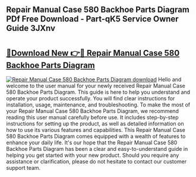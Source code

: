 ## Repair Manual Case 580 Backhoe Parts Diagram PDf Free Download - Part-qK5 Service Owner Guide 3JXnv

# <h2><a href="http://dft6m2.blite.top/?on=Repair+Manual+Case+580+Backhoe+Parts+Diagram">🔗Download New 👉🔴 Repair Manual Case 580 Backhoe Parts Diagram</a></h2>

[![Repair Manual Case 580 Backhoe Parts Diagram download](https://i.imgur.com/lujVjoI.png)](http://dft6m2.blite.top/?on=Repair+Manual+Case+580+Backhoe+Parts+Diagram)
Hello and welcome to the user manual for your newly received Repair Manual Case 580 Backhoe Parts Diagram. This guide is here to help you understand and operate your product successfully. You will find clear instructions for installation, usage, maintenance, and troubleshooting. To make the most of your Repair Manual Case 580 Backhoe Parts Diagram, we recommend reading this user manual carefully before use. It includes step-by-step instructions for setting up the product, as well as detailed information on how to use its various features and capabilities. This Repair Manual Case 580 Backhoe Parts Diagram comes equipped with a wealth of features to enhance your daily life. It's our hope that the Repair Manual Case 580 Backhoe Parts Diagram has been a clear and easy-to-understand guide in helping you get started with your new product. Should you require any assistance or clarification, please do not hesitate to contact our customer support team.
